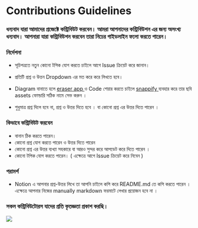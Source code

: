 # Contributions Guidelines

### ধন্যবাদ যারা আমাদের প্রজেক্টে কন্ট্রিবিউট করবেন। আমরা আপনাদের কন্ট্রিবিউশন এর জন্য অসংখ্য ধন্যবাদ। আপনারা যারা কন্ট্রিবিউশন করবেন তারা নিচের গাইডলাইন ফলো করতে পারেন।


### নির্দেশনা 

 -  সূচিপত্রতে  নতুন কোনো টপিক যোগ করতে চাইলে আগে Issue ক্রিয়েট করে জানান। 
 
 - প্রতিটি প্রশ্ন ও উত্তন Dropdown এর মত করে করে লিখতে হবে। 

 - Diagram বানাতে হলে  <a href="https://app.eraser.io">eraser app </a>  ও Code শেয়ার করতে চাইলে  <a href="https://snappify.com/" > snappify  </a> ব্যবহার করে তার ছবি assets ফোল্ডারি সঠিক নামে সেভ করুন । 

 -  শুধুমাত্র  প্রশ্ন  দিলে হবে না, প্রশ্ন ও  উত্তর দিতে হবে । বা কোনো প্রশ্ন এর উত্তর দিতে পারেন । 



### কিভাবে কন্ট্রিবিউট করবেন

 -  বানান ঠিক  করতে পারেন।
 - কোনো প্রশ্ন যোগ করতে পারেন ও উত্তর দিতে পারেন 
 - কোনো প্রশ্ন এর উত্তর ব্যখ্যা সহকারে বা আরও সুন্দর করে  আপডেট করে  দিতে পারেন ।
 - কোনো টপিক যোগ করতে পারেন। ( এক্ষেত্রে আগে Issue ক্রিয়েট করে নিবেন )
 

### পরামর্শ

   - Notion এ আপনার  প্রশ্ন-উত্তর লিখে তা আপনি চাইলে   কপি করে README.md তে কপি করতে পারেন । এক্ষেত্রে আপনার নিজের manually markdown ফরমাটে লেখার প্রয়োজন হবে না । 





### সকল কন্ট্রিবিউটোরস যাদের প্রতি কৃতজ্ঞতা প্রকাশ করছি।

 <img src="https://contrib.rocks/image?repo=yeasin-2002/We-Do-not-Know-JS" />
